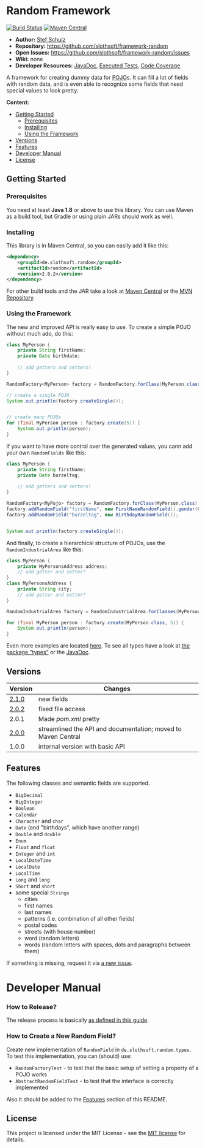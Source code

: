 # Random Framework

[![Build Status](https://travis-ci.org/slothsoft/framework-random.svg?branch=master)](https://travis-ci.org/slothsoft/framework-random) [![Maven Central](https://img.shields.io/maven-central/v/de.slothsoft.random/random.svg?label=Maven%20Central)](https://search.maven.org/search?q=g:%22de.slothsoft.random%22%20AND%20a:%22random%22)

- **Author:** [Stef Schulz](mailto:s.schulz@slothsoft.de)
- **Repository:** <https://github.com/slothsoft/framework-random>
- **Open Issues:** <https://github.com/slothsoft/framework-random/issues>
- **Wiki:** none
- **Developer Resources:** [JavaDoc](http://slothsoft.github.io/framework-random), [Executed Tests](http://slothsoft.github.io/framework-random/tests), [Code Coverage](http://slothsoft.github.io/framework-random/coverage)


A framework for creating dummy data for [POJO](https://de.wikipedia.org/wiki/Plain_Old_Java_Object)s. It can fill a lot of fields with random data, and is even able to recognize some fields that need special values to look pretty.

**Content:**

- [Getting Started](#getting-started)
    - [Prerequisites](#prerequisites)
    - [Installing](#installing)
    - [Using the Framework](#using-the-framework)
- [Versions](#versions)
- [Features](#features)
- [Developer Manual](#developer-manual)
- [License](#license)


## Getting Started

### Prerequisites

You need at least **Java 1.8** or above to use this library. You can use Maven as a build tool, but Gradle or using plain JARs should work as well.

### Installing

This library is in Maven Central, so you can easily add it like this:

```xml
<dependency>
    <groupId>de.slothsoft.random</groupId>
    <artifactId>random</artifactId>
    <version>2.0.2</version>
</dependency>
```

For other build tools and the JAR take a look at [Maven Central](https://search.maven.org/artifact/de.slothsoft.random/random/2.0.0/jar) or the [MVN Repository](https://mvnrepository.com/artifact/de.slothsoft.random/random).


### Using the Framework

The new and improved API is really easy to use. To create a simple POJO without much ado, do this:

```java
class MyPerson { 
    private String firstName;
    private Date birthdate;
    
    // add getters and setters!
}

RandomFactory<MyPerson> factory = RandomFactory.forClass(MyPerson.class);

// create a single POJO
System.out.println(factory.createSingle());


// create many POJOs
for (final MyPerson person : factory.create(5)) {
    System.out.println(person);
}
```

If you want to have more control over the generated values, you cann add your own `RandomFields` like this:


```java
class MyPerson { 
    private String firstName;
    private Date burzeltag;
    
    // add getters and setters!
}

RandomFactory<MyPojo> factory = RandomFactory.forClass(MyPerson.class);
factory.addRandomField("firstName", new FirstNameRandomField().gender(Gender.MALE));
factory.addRandomField("burzeltag", new BirthdayRandomField());


System.out.println(factory.createSingle());
```

And finally, to create a hierarchical structure of POJOs, use the `RandomIndustrialArea` like this:

```java
class MyPerson { 
    private MyPersonsAddress address;
    // add getter and setter!
}
class MyPersonsAddress { 
    private String city;
    // add getter and setter!
}

RandomIndustrialArea factory = RandomIndustrialArea.forClasses(MyPerson.class, MyPersonsAddress.class);

for (final MyPerson person : factory.create(MyPerson.class, 5)) {
	System.out.println(person);
}
```

Even more examples are located [here](https://github.com/slothsoft/framework-random/tree/master/random-example/src/main/java/). To see all types have a look at [the package "types"](https://github.com/slothsoft/framework-random/tree/master/random/src/main/java/de/slothsoft/random/types) or the [JavaDoc](http://slothsoft.github.io/framework-random/de/slothsoft/random/types/package-summary.html).


##  Versions


| Version       | Changes       |
| ------------- | ------------- |
| [2.1.0](https://github.com/slothsoft/framework-random/milestone/2?closed=1) | new fields |
| [2.0.2](https://github.com/slothsoft/framework-random/milestone/3?closed=1) | fixed file access |
| 2.0.1         | Made _pom.xml_ pretty |
| [2.0.0](https://github.com/slothsoft/framework-random/milestone/1?closed=1) | streamlined the API and documentation; moved to Maven Central |
| 1.0.0         | internal version with basic API |


##  Features

The following classes and semantic fields are supported.

- `BigDecimal`
- `BigInteger`
- `Boolean`
- `Calendar`
- `Character` and `char`
- `Date` (and "birthdays", which have another range)
- `Double` and `double`
- `Enum`
- `Float` and `float`
- `Integer` and `int`
- `LocalDateTime`
- `LocalDate`
- `LocalTime`
- `Long` and `long`
- `Short` and `short`
- some special `Strings`
    * cities
    * first names
    * last names
    * patterns (i.e. combination of all other fields)
    * postal codes
    * streets (with house number)
    * word (random letters)
    * words (random letters with spaces, dots and paragraphs between them)
    
If something is missing, request it via [a new issue](https://github.com/slothsoft/framework-random/issues/new).



# Developer Manual

### How to Release?

The release process is basically [as defined in this guide](https://github.com/slothsoft/charts/wiki/How-To-Release).

### How to Create a New Random Field?

Create new implementation of `RandomField` in `de.slothsoft.random.types`. To test this implementation, you can (should) use:

- `RandomFactoryTest` - to test that the basic setup of setting a property of a POJO works
- `AbstractRandomFieldTest` - to test that the interface is correctly implemented

Also it should be added to the [Features](#features) section of this README.



## License

This project is licensed under the MIT License - see the [MIT license](LICENSE) for details.
